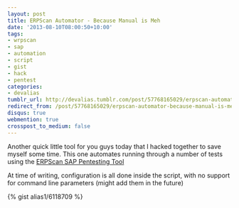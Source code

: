 ```yaml
---
layout: post
title: ERPScan Automator - Because Manual is Meh
date: '2013-08-10T08:00:50+10:00'
tags:
- wrpscan
- sap
- automation
- script
- gist
- hack
- pentest
categories:
- devalias
tumblr_url: http://devalias.tumblr.com/post/57768165029/erpscan-automator-because-manual-is-meh
redirect_from: /post/57768165029/erpscan-automator-because-manual-is-meh
disqus: true
webmention: true
crosspost_to_medium: false
---
```

Another quick little tool for you guys today that I hacked together to save myself some time. This one automates running through a number of tests using the [ERPScan SAP Pentesting Tool](https://erpscan.com/research/free-pentesting-tools-for-sap-and-oracle/)

At time of writing, configuration is all done inside the script, with no support for command line parameters (might add them in the future)

{% gist alias1/6118709 %}
